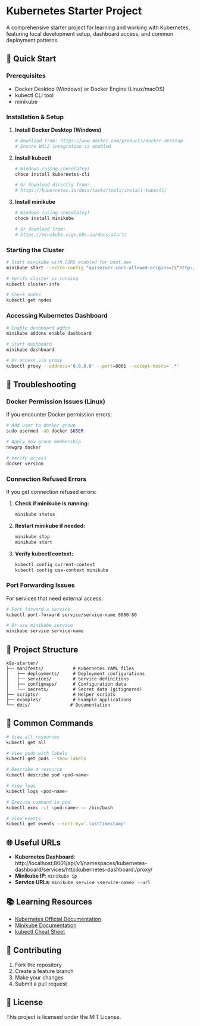 # Kubernetes Starter Project

A comprehensive starter project for learning and working with Kubernetes, featuring local development setup, dashboard access, and common deployment patterns.

## 🚀 Quick Start

### Prerequisites
- Docker Desktop (Windows) or Docker Engine (Linux/macOS)
- kubectl CLI tool
- minikube

### Installation & Setup

1. **Install Docker Desktop (Windows)**
   ```bash
   # Download from: https://www.docker.com/products/docker-desktop
   # Ensure WSL2 integration is enabled
   ```

2. **Install kubectl**
   ```bash
   # Windows (using chocolatey)
   choco install kubernetes-cli
   
   # Or download directly from:
   # https://kubernetes.io/docs/tasks/tools/install-kubectl/
   ```

3. **Install minikube**
   ```bash
   # Windows (using chocolatey)
   choco install minikube
   
   # Or download from:
   # https://minikube.sigs.k8s.io/docs/start/
   ```

### Starting the Cluster

```bash
# Start minikube with CORS enabled for boot.dev
minikube start --extra-config "apiserver.cors-allowed-origins=[\"http://boot.dev\"]"

# Verify cluster is running
kubectl cluster-info

# Check nodes
kubectl get nodes
```

### Accessing Kubernetes Dashboard

```bash
# Enable dashboard addon
minikube addons enable dashboard

# Start dashboard
minikube dashboard

# Or access via proxy
kubectl proxy --address='0.0.0.0' --port=8001 --accept-hosts='.*'
```

## 🔧 Troubleshooting

### Docker Permission Issues (Linux)

If you encounter Docker permission errors:

```bash
# Add user to docker group
sudo usermod -aG docker $USER

# Apply new group membership
newgrp docker

# Verify access
docker version
```

### Connection Refused Errors

If you get connection refused errors:

1. **Check if minikube is running:**
   ```bash
   minikube status
   ```

2. **Restart minikube if needed:**
   ```bash
   minikube stop
   minikube start
   ```

3. **Verify kubectl context:**
   ```bash
   kubectl config current-context
   kubectl config use-context minikube
   ```

### Port Forwarding Issues

For services that need external access:

```bash
# Port forward a service
kubectl port-forward service/service-name 8080:80

# Or use minikube service
minikube service service-name
```

## 📁 Project Structure

```
k8s-starter/
├── manifests/           # Kubernetes YAML files
│   ├── deployments/     # Deployment configurations
│   ├── services/        # Service definitions
│   ├── configmaps/      # Configuration data
│   └── secrets/         # Secret data (gitignored)
├── scripts/             # Helper scripts
├── examples/            # Example applications
└── docs/               # Documentation
```

## 🎯 Common Commands

```bash
# View all resources
kubectl get all

# View pods with labels
kubectl get pods --show-labels

# Describe a resource
kubectl describe pod <pod-name>

# View logs
kubectl logs <pod-name>

# Execute command in pod
kubectl exec -it <pod-name> -- /bin/bash

# View events
kubectl get events --sort-by='.lastTimestamp'
```

## 🌐 Useful URLs

- **Kubernetes Dashboard**: http://localhost:8001/api/v1/namespaces/kubernetes-dashboard/services/http:kubernetes-dashboard:/proxy/
- **Minikube IP**: `minikube ip`
- **Service URLs**: `minikube service <service-name> --url`

## 📚 Learning Resources

- [Kubernetes Official Documentation](https://kubernetes.io/docs/)
- [Minikube Documentation](https://minikube.sigs.k8s.io/docs/)
- [kubectl Cheat Sheet](https://kubernetes.io/docs/reference/kubectl/cheatsheet/)

## 🤝 Contributing

1. Fork the repository
2. Create a feature branch
3. Make your changes
4. Submit a pull request

## 📄 License

This project is licensed under the MIT License.




